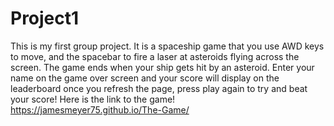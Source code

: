 # Project1
This is my first group project. It is a spaceship game that you use AWD keys to move, and the spacebar to fire a laser at
 asteroids flying across the screen. The game ends when your ship gets hit by an asteroid. Enter your name on the game over
 screen and your score will display on the leaderboard once you refresh the page, press play again to try and beat your score!
 Here is the link to the game! https://jamesmeyer75.github.io/The-Game/
